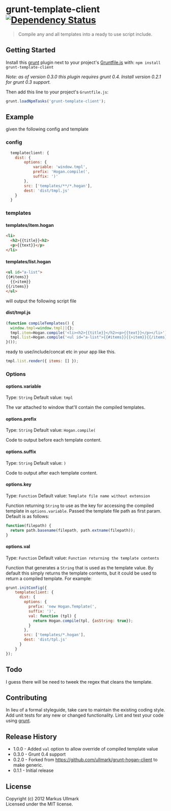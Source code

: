 # grunt-template-client [![Dependency Status](https://david-dm.org/alanshaw/grunt-template-client/status.png)](https://david-dm.org/alanshaw/grunt-template-client)

> Compile any and all templates into a ready to use script include.

## Getting Started
Install this [grunt][grunt] plugin next to your project's [Gruntfile.js][getting_started] with: `npm install grunt-template-client`

[grunt]: http://gruntjs.com/
[getting_started]: https://github.com/gruntjs/grunt/blob/master/docs/getting_started.md

_Note: as of version 0.3.0 this plugin requires grunt 0.4. Install version 0.2.1 for grunt 0.3 support._

Then add this line to your project's `Gruntfile.js`:

```javascript
grunt.loadNpmTasks('grunt-template-client');
```

## Example
given the following config and template
### config
```javascript
  templateclient: {
    dist: {
		options: {
			variable: 'window.tmpl',
			prefix: 'Hogan.compile(',
			suffix: ')'
		},
		src: ['templates/**/*.hogan'],
		dest: 'dist/tmpl.js' 
    }
  }
```
### templates
#### templates/item.hogan
```html
<li>
  <h2>{{title}}<h2>
  <p>{{text}}</p>
</li>
```
#### templates/list.hogan
```html
<ul id="a-list">
{{#items}}
  {{>item}}
{{/items}}
</ul>
```

will output the following script file
#### dist/tmpl.js
```javascript
(function compileTemplates() {
  window.tmpl=window.tmpl||{};
  tmpl.item=Hogan.compile('<li><h2>{{title}}</h2><p>{{text}}</p></li>');
  tmpl.list=Hogan.compile('<ul id="a-list">{{#items}}{{>item}}{{/items}}</ul>');
}());
```
ready to use/include/concat etc in your app like this.

```javascript
tmpl.list.render({ items: [] });
```

### Options

#### options.variable
Type: `String`
Default value: `tmpl`

The var attached to window that'll contain the compiled templates.

#### options.prefix
Type: `String`
Default value: `Hogan.compile(`

Code to output before each template content.

#### options.suffix
Type: `String`
Default value: `)`

Code to output after each template content.

#### options.key
Type: `Function`
Default value: `Template file name without extension`

Function returning `String` to use as the key for accessing the compiled template in `options.variable`. Passed the template file path as first param. Default is as follows:

```javascript
function(filepath) {
  return path.basename(filepath, path.extname(filepath));
}
```

#### options.val
Type: `Function`
Default value: `Function returning the template contents`

Function that generates a `String` that is used as the template value. By default this simply returns the template contents, but it could be used to return a compiled template. For example:

```javascript
grunt.initConfig({
    templateclient: {
      dist: {
        options: {
          prefix: 'new Hogan.Template(',
          suffix: ')',
          val: function (tpl) {
            return Hogan.compile(tpl, {asString: true});
          }
        },
        src: ['templates/*.hogan'],
        dest: 'dist/tpl.js'
      }
    }
});
```

## Todo
I guess there will be need to tweek the regex that cleans the template.

## Contributing
In lieu of a formal styleguide, take care to maintain the existing coding style. Add unit tests for any new or changed functionality. Lint and test your code using [grunt][grunt].

## Release History
* 1.0.0 - Added `val` option to allow override of compiled template value
* 0.3.0 - Grunt 0.4 support
* 0.2.0 - Forked from https://github.com/ullmark/grunt-hogan-client to make generic.
* 0.1.1 - Initial release

## License
Copyright (c) 2012 Markus Ullmark  
Licensed under the MIT license.
